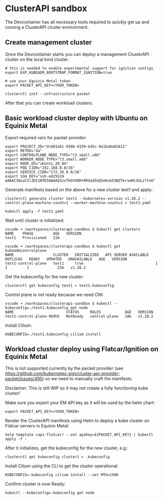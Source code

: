 # ClusterAPI sandbox

The Devcontainer has all necessary tools required to quickly get up and running a ClusterAPI cluster environment.

## Create management cluster

Once the Devcontainer starts you can deploy a management ClusterAPI cluster on the local kind cluster.

```
# this is needed to enable experimental support for ignition configs
export EXP_KUBEADM_BOOTSTRAP_FORMAT_IGNITION=true

# use your Equinix Metal token
export PACKET_API_KEY=<YOUR_TOKEN>

clusterctl init --infrastructure packet
```

After that you can create workload clusters.


## Basic workload cluster deploy with Ubuntu on Equinix Metal

Export required vars for packet provider:
```
export PROJECT_ID="dc001ab1-9386-4159-b45c-9a1ba0a81611"
export METRO="da"
export CONTROLPLANE_NODE_TYPE="t3.small.x86"
export WORKER_NODE_TYPE="t3.small.x86"
export NODE_OS="ubuntu_20_04"
export POD_CIDR="192.168.0.0/16"
export SERVICE_CIDR="172.26.0.0/16"
export SSH_KEY="ssh-ed25519 AAAAC3NzaC1lZDI1NTE5AAAAIGzxTkbVXQR+RRdadSkQ5eKxG53WZTervwMi3GLzlYoO"
```

Generate manifests based on the above for a new cluster test1 and apply:
```
clusterctl generate cluster test1 --kubernetes-version v1.28.2 --control-plane-machine-count=1 --worker-machine-count=1 > test1.yaml

kubectl apply -f test1.yaml
```

Wait until cluster is initialized:
```
vscode ➜ /workspaces/clusterapi-sandbox $ kubectl get clusters
NAME    PHASE         AGE   VERSION
test1   Provisioned   22m   

vscode ➜ /workspaces/clusterapi-sandbox $ kubectl get kubeadmcontrolplane
NAME                  CLUSTER   INITIALIZED   API SERVER AVAILABLE   REPLICAS   READY   UPDATED   UNAVAILABLE   AGE   VERSION
test1-control-plane   test1     true                                 1                  1         1             23m   v1.28.2
```

Get the kubeconfig for the new cluster:
```
clusterctl get kubeconfig test1 > test1.kubeconfig
```

Control plane is not ready because we need CNI:
```
vscode ➜ /workspaces/clusterapi-sandbox $ kubectl --kubeconfig=./test1.kubeconfig get node
NAME                        STATUS     ROLES           AGE   VERSION
test1-control-plane-969h5   NotReady   control-plane   18m   v1.28.2
```

Install Cilium:
```
KUBECONFIG=./test1.kubeconfig cilium install
```

## Workload cluster deploy using Flatcar/Ignition on Equinix Metal

This is not supported currently by the packet provider (see https://github.com/kubernetes-sigs/cluster-api-provider-packet/issues/495) so we need to manually craft the manifests.

Disclaimer: This is still WIP so it may not create a fully functioning kube cluster!

Make sure you export your EM API key as it will be used by the helm chart:
```
export PACKET_API_KEY=<YOUR_TOKEN>
```

Render the ClusterAPI manifests using Helm to deploy a kube cluster on Flatcar servers in Equinix Metal:
```
helm template capi-flatcar/ --set apiKey=${PACKET_API_KEY} | kubectl apply -f -
```

After it initializes, get the kubeconfig for the new cluster, e.g.:
```
clusterctl get kubeconfig cluster1 > .kubeconfig
```

Install Cilium using the CLI to get the cluster operational:
```
KUBECONFIG=.kubeconfig cilium install --set MTU=1500
```

Confirm cluster is now Ready:
```
kubectl --kubeconfig=.kubeconfig get node
```
